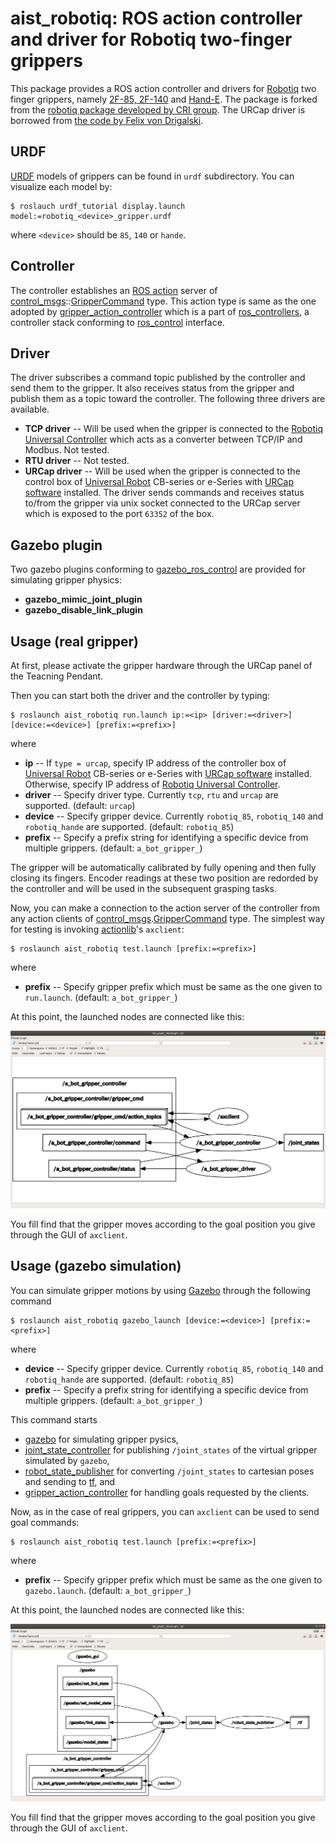 aist_robotiq: ROS action controller and driver for Robotiq two-finger grippers
==================================================

This package provides a ROS action controller and drivers for [Robotiq](https://robotiq.com) two finger grippers, namely [2F-85, 2F-140](https://robotiq.com/products/2f85-140-adaptive-robot-gripper) and [Hand-E](https://robotiq.com/products/hand-e-adaptive-robot-gripper). The package is forked from the [robotiq package developed by CRI group](https://github.com/crigroup/robotiq). The URCap driver is borrowed from [the code by Felix von Drigalski](https://gist.github.com/felixvd/d538cad3150e9cac28dae0a3132701cf).

## URDF

[URDF](http://wiki.ros.org/urdf) models of grippers can be found in `urdf` subdirectory. You can visualize each model by:

```
$ roslauch urdf_tutorial display.launch model:=robotiq_<device>_gripper.urdf
```

where `<device>` should be `85`, `140` or `hande`.

## Controller

The controller establishes an [ROS action](http://wiki.ros.org/actionlib) server of [control_msgs](http://wiki.ros.org/control_msgs)::[GripperCommand](http://docs.ros.org/en/api/control_msgs/html/action/GripperCommand.html) type. This action type is same as the one adopted by [gripper_action_controller](http://wiki.ros.org/gripper_action_controller) which is a part of [ros_controllers](http://wiki.ros.org/ros_controllers), a controller stack conforming to [ros_control](http://wiki.ros.org/ros_control) interface.

## Driver
The driver subscribes a command topic published by the controller and send them to the gripper. It also receives status from the gripper and publish them as a topic toward the controller. The following three drivers are available.

- **TCP driver** -- Will be used when the gripper is connected to the [Robotiq Universal Controller](https://assets.robotiq.com/website-assets/support_documents/document/online/Controller_UserManual_HTML5_20181120.zip/Controller_UserManual_HTML5/Default.htm) which acts as a converter between TCP/IP and Modbus. Not tested.
- **RTU driver** -- Not tested.
- **URCap driver** -- Will be used when the gripper is connected to the control box of [Universal Robot](https://www.universal-robots.com) CB-series or e-Series with [URCap software](https://robotiq.com/support) installed. The driver sends commands and receives status to/from the gripper via unix socket connected to the URCap server which is exposed to the port `63352` of the box.

## Gazebo plugin

Two gazebo plugins conforming to [gazebo_ros_control](http://gazebosim.org/tutorials/?tut=ros_control) are provided for simulating gripper physics:

- **gazebo_mimic_joint_plugin**
- **gazebo_disable_link_plugin**


## Usage (real gripper)
At first, please activate the gripper hardware through the URCap panel of the Teacning Pendant. 

Then you can start both the driver and the controller by typing:
```shell
$ roslaunch aist_robotiq run.launch ip:=<ip> [driver:=<driver>] [device:=<device>] [prefix:=<prefix>] 
```
where
- **ip** -- If `type = urcap`, specify IP address of the controller box of [Universal Robot](https://www.universal-robots.com) CB-series or e-Series with [URCap software](https://robotiq.com/support) installed. Otherwise, specify IP address of [Robotiq Universal Controller](https://assets.robotiq.com/website-assets/support_documents/document/online/Controller_UserManual_HTML5_20181120.zip/Controller_UserManual_HTML5/Default.htm).
- **driver** -- Specify driver type. Currently `tcp`, `rtu` and `urcap` are supported. (default: `urcap`)
- **device** -- Specify gripper device. Currently `robotiq_85`, `robotiq_140` and `robotiq_hande` are supported. (default: `robotiq_85`)
- **prefix** -- Specify a prefix string for identifying a specific device from multiple grippers. (default: `a_bot_gripper_`)

The gripper will be automatically calibrated by fully opening and then fully closing its fingers. Encoder readings at these two position are redorded by the controller and will be used in the subsequent grasping tasks.

Now, you can make a connection to the action server of the controller from any action clients of [control_msgs](http://wiki.ros.org/control_msgs).[GripperCommand](http://docs.ros.org/en/api/control_msgs/html/action/GripperCommand.html) type. The simplest way for testing is invoking [actionlib](http://wiki.ros.org/actionlib)'s `axclient`:
```
$ roslaunch aist_robotiq test.launch [prefix:=<prefix>]
```
where
- **prefix** -- Specify gripper prefix which must be same as the one given to `run.launch`. (default: `a_bot_gripper_`)

At this point, the launched nodes are connected like this:

![real_graph](doc/real_graph.png)

You fill find that the gripper moves according to the goal position you give through the GUI of `axclient`.

## Usage (gazebo simulation)

You can simulate gripper motions by using [Gazebo](http://gazebosim.org/) through the following command
```
$ roslaunch aist_robotiq gazebo_launch [device:=<device>] [prefix:=<prefix>]
```
where
- **device** -- Specify gripper device. Currently `robotiq_85`, `robotiq_140` and `robotiq_hande` are supported. (default: `robotiq_85`)
- **prefix** -- Specify a prefix string for identifying a specific device from multiple grippers. (default: `a_bot_gripper_`)

This command starts 

- [gazebo](http://gazebosim.org/) for simulating gripper pysics,
- [joint_state_controller](http://wiki.ros.org/joint_state_controller) for publishing `/joint_states` of the virtual gripper simulated by `gazebo`,
- [robot_state_publisher](http://wiki.ros.org/robot_state_publisher) for converting `/joint_states` to cartesian poses and sending to [tf](https://wiki.ros.org/tf2), and
- [gripper_action_controller](http://wiki.ros.org/gripper_action_controller) for handling goals requested by the clients.

Now, as in the case of real grippers, you can `axclient` can be used to send goal commands:
```
$ roslaunch aist_robotiq test.launch [prefix:=<prefix>]
```
where
- **prefix** -- Specify gripper prefix which must be same as the one given to `gazebo.launch`. (default: `a_bot_gripper_`)

At this point, the launched nodes are connected like this:

![gazebo_graph](doc/gazebo_graph.png)

You fill find that the gripper moves according to the goal position you give through the GUI of `axclient`.

